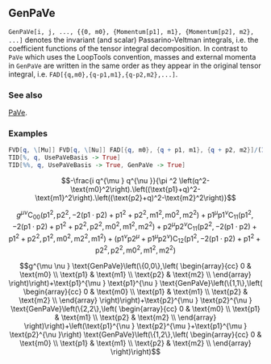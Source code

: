 ## GenPaVe

`GenPaVe[i, j, ..., {{0, m0}, {Momentum[p1], m1}, {Momentum[p2], m2}, ...]` denotes the invariant (and scalar) Passarino-Veltman integrals, i.e. the coefficient functions of the tensor integral decomposition. In contrast to `PaVe` which uses the LoopTools convention,  masses and external momenta in `GenPaVe` are written in the same order as they appear in the original tensor integral, i.e. `FAD[{q,m0},{q-p1,m1},{q-p2,m2},...]`.

### See also

[PaVe](PaVe).

### Examples

```mathematica
FVD[q, \[Mu]] FVD[q, \[Nu]] FAD[{q, m0}, {q + p1, m1}, {q + p2, m2}]/(I*Pi^2)
TID[%, q, UsePaVeBasis -> True]
TID[%%, q, UsePaVeBasis -> True, GenPaVe -> True]
```

$$-\frac{i q^{\mu } q^{\nu }}{\pi ^2 \left(q^2-\text{m0}^2\right).\left((\text{p1}+q)^2-\text{m1}^2\right).\left((\text{p2}+q)^2-\text{m2}^2\right)}$$

$$g^{\mu \nu } \text{C}_{00}\left(\text{p1}^2,\text{p2}^2,-2 (\text{p1}\cdot \text{p2})+\text{p1}^2+\text{p2}^2,\text{m1}^2,\text{m0}^2,\text{m2}^2\right)+\text{p1}^{\mu } \text{p1}^{\nu } \text{C}_{11}\left(\text{p1}^2,-2 (\text{p1}\cdot \text{p2})+\text{p1}^2+\text{p2}^2,\text{p2}^2,\text{m0}^2,\text{m1}^2,\text{m2}^2\right)+\text{p2}^{\mu } \text{p2}^{\nu } \text{C}_{11}\left(\text{p2}^2,-2 (\text{p1}\cdot \text{p2})+\text{p1}^2+\text{p2}^2,\text{p1}^2,\text{m0}^2,\text{m2}^2,\text{m1}^2\right)+\left(\text{p1}^{\nu } \text{p2}^{\mu }+\text{p1}^{\mu } \text{p2}^{\nu }\right) \text{C}_{12}\left(\text{p1}^2,-2 (\text{p1}\cdot \text{p2})+\text{p1}^2+\text{p2}^2,\text{p2}^2,\text{m0}^2,\text{m1}^2,\text{m2}^2\right)$$

$$g^{\mu \nu } \text{GenPaVe}\left(\{0,0\},\left(
\begin{array}{cc}
 0 & \text{m0} \\
 \text{p1} & \text{m1} \\
 \text{p2} & \text{m2} \\
\end{array}
\right)\right)+\text{p1}^{\mu } \text{p1}^{\nu } \text{GenPaVe}\left(\{1,1\},\left(
\begin{array}{cc}
 0 & \text{m0} \\
 \text{p1} & \text{m1} \\
 \text{p2} & \text{m2} \\
\end{array}
\right)\right)+\text{p2}^{\mu } \text{p2}^{\nu } \text{GenPaVe}\left(\{2,2\},\left(
\begin{array}{cc}
 0 & \text{m0} \\
 \text{p1} & \text{m1} \\
 \text{p2} & \text{m2} \\
\end{array}
\right)\right)+\left(\text{p1}^{\nu } \text{p2}^{\mu }+\text{p1}^{\mu } \text{p2}^{\nu }\right) \text{GenPaVe}\left(\{1,2\},\left(
\begin{array}{cc}
 0 & \text{m0} \\
 \text{p1} & \text{m1} \\
 \text{p2} & \text{m2} \\
\end{array}
\right)\right)$$